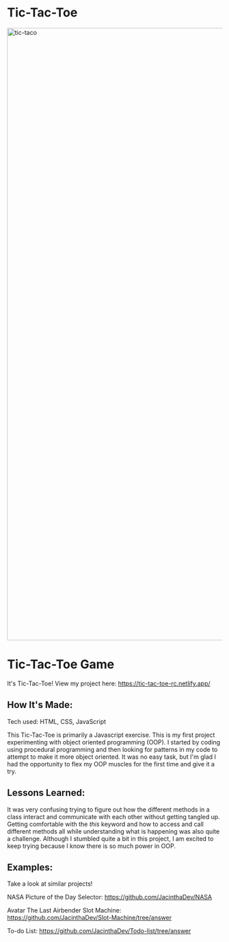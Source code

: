 # Tic-Tac-Toe

<img width="1428" alt="tic-taco" src="https://github.com/JacinthaDev/Tic-Tac-Toe/assets/129231721/9a31577e-d241-40bb-8c29-098c950a9c12">

# Tic-Tac-Toe Game
It's Tic-Tac-Toe!
View my project here: https://tic-tac-toe-rc.netlify.app/


## How It's Made:
Tech used: HTML, CSS, JavaScript

This Tic-Tac-Toe is primarily a Javascript exercise. This is my first project experimenting with object oriented programming (OOP). I started by coding using procedural programming and then looking for patterns in my code to attempt to make it more object oriented. It was no easy task, but I'm glad I had the opportunity to flex my OOP muscles for the first time and give it a try.



## Lessons Learned:
It was very confusing trying to figure out how the different methods in a class interact and communicate with each other without getting tangled up. Getting comfortable with the _this_ keyword and how to access and call different methods all while understanding what is happening was also quite a challenge. Although I stumbled quite a bit in this project, I am excited to keep trying because I know there is so much power in OOP.

## Examples:
Take a look at similar projects!

NASA Picture of the Day Selector: https://github.com/JacinthaDev/NASA

Avatar The Last Airbender Slot Machine: https://github.com/JacinthaDev/Slot-Machine/tree/answer

To-do List: https://github.com/JacinthaDev/Todo-list/tree/answer
